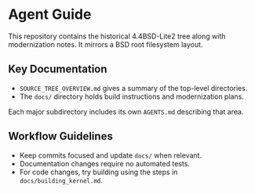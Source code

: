 # Agent Guide

This repository contains the historical 4.4BSD-Lite2 tree along with modernization notes.
It mirrors a BSD root filesystem layout.

## Key Documentation
- `SOURCE_TREE_OVERVIEW.md` gives a summary of the top-level directories.
- The `docs/` directory holds build instructions and modernization plans.

Each major subdirectory includes its own `AGENTS.md` describing that area.

## Workflow Guidelines
- Keep commits focused and update `docs/` when relevant.
- Documentation changes require no automated tests.
- For code changes, try building using the steps in `docs/building_kernel.md`.
